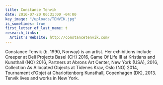 ```yaml
---
title: Constance Tenvik
date: 2016-07-20 06:31:00 -04:00
key_image: "/uploads/TENVIK.jpg"
is_sometimes: true
first_letter_of_last_name: t
research_links:
  Artist's Website: http://constancetenvik.com/
---
```


Constance Tenvik (b. 1990, Norway) is an artist. Her exhibitions include Creeper at Deli Projects Basel (CH) 2016, Game Of Life III at Kristians and Kunsthall (NO) 2016, Partners at Abrons Art Center, New York (USA), 2016, Collection As Allocated Objects at Tidenes Krav, Oslo (NO) 2014, Tournament d'Objet at Charlottenborg Kunsthall, Copenhagen (DK), 2013. Tenvik lives and works in New York.